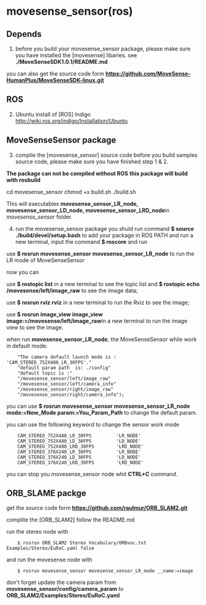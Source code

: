 # movesense_sensor(ros)

## Depends
1. before you build your movesense_sensor package, please make sure you have installed the [movesense] libaries.
  see **./MoveSenseSDK1.0.1/README.md**

  you can also get the source code form **https://github.com/MoveSense-HumanPlus/MoveSenseSDK-linux.git** 

## ROS
2. Ubuntu install of [ROS] Indigo 
  http://wiki.ros.org/indigo/Installation/Ubuntu

## MoveSenseSensor package 
3. complie the [movesense_sensor] source code
  before you build samples source code, please make sure you have finished step 1 & 2.
 
 **The package can not be compiled without ROS**
  **this package will build with rosbuild**
  
  cd movesense_sensor
  chmod +x build.sh
  ./build.sh

  This will executables **movesense_sensor_LR_node, movesense_sensor_LD_node, movesense_sensor_LRD_node**in *movesense_sensor* folder.

4. run the movesense_sensor package
  you shuld run command **$ source ./build/devel/setup.bash** to add your package in ROS PATH
  and run a new terminal, input the command **$ roscore** and run

  use **$ rosrun movesense_sensor movesense_sensor_LR_node** to run the LR mode of MoveSenseSensor
  
  now you can 
  
  use **$ rostopic list** in a new terminal to see the topic list and **$ rostopic echo /movesense/left/image_raw** to see the image data;
  
  use **$ rosrun rviz rviz** in a new terminal to run the Rviz to see the image;
  
  use **$ rosrun image_view image_view image:=/movesense/left/image_raw**in a new terminal to run the image view to see the image.
  
  when run **movesense_sensor_LR_node**, the MoveSenseSensor while work in default mode:
             
		"The camera default launch mode is : 'CAM_STEREO_752X480_LR_30FPS'."
		"default param path  is: ./config"
		"default topic is :"
		"/movesense_sensor/left/image_raw"
		"/movesense_sensor/left/camera_info"
		"/movesense_sensor/right/image_raw"
		"/movesense_sensor/right/camera_info");
             
  you can use **$ rosrun movesense_sensor movesense_sensor_LR_node mode:=New_Mode param:=You_Param_Path** to change the default param.

  you can use the following keyword to change the sensor work mode
  
		CAM_STEREO_752X480_LR_30FPS			'LR_NODE'
		CAM_STEREO_752X480_LD_30FPS			'LD_NODE'
		CAM_STEREO_752X480_LRD_30FPS		'LRD_NODE'
		CAM_STEREO_376X240_LR_30FPS			'LR_NODE'
		CAM_STEREO_376X240_LD_30FPS			'LD_NODE'
		CAM_STEREO_376X240_LRD_30FPS		'LRD_NODE'
  
  you can stop you movesense_sensor node whit **CTRL+C** command.
  
## ORB_SLAME packge
  get the source code form **https://github.com/raulmur/ORB_SLAM2.git**

  complite the [ORB_SLAM2] follow the README.md

  run the stereo node with

		$ rosrun ORB_SLAM2 Stereo Vocabulary/ORBvoc.txt Examples/Stereo/EuRoC.yaml false

  and run the movesense node with
		
		$ rosrun movesense_sensor movesense_sensor_LR_node __name:=image
  
  don't forget update the camera param from **movesense_sensor/config/camera_param** to **ORB_SLAM2/Examples/Stereo/EuRoC.yaml**

